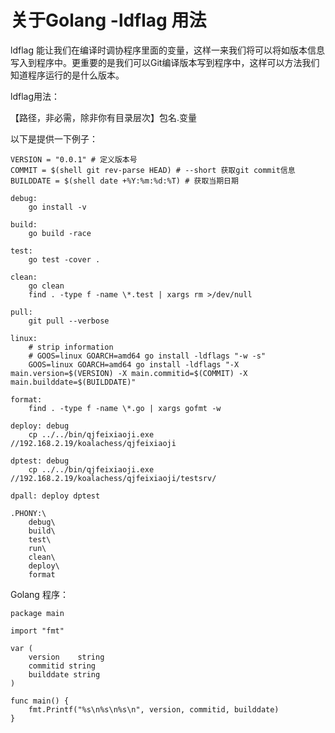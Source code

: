 # 关于Golang -ldflag 用法

ldflag 能让我们在编译时调协程序里面的变量，这样一来我们将可以将如版本信息写入到程序中。更重要的是我们可以Git编译版本写到程序中，这样可以方法我们知道程序运行的是什么版本。

ldflag用法：

【路径，非必需，除非你有目录层次】包名.变量

以下是提供一下例子：
```shell
VERSION = "0.0.1" # 定义版本号
COMMIT = $(shell git rev-parse HEAD) # --short 获取git commit信息
BUILDDATE = $(shell date +%Y:%m:%d:%T) # 获取当期日期

debug:
	go install -v

build:
	go build -race

test:
	go test -cover .

clean:
	go clean
	find . -type f -name \*.test | xargs rm >/dev/null

pull:
	git pull --verbose

linux:
	# strip information
	# GOOS=linux GOARCH=amd64 go install -ldflags "-w -s"
	GOOS=linux GOARCH=amd64 go install -ldflags "-X main.version=$(VERSION) -X main.commitid=$(COMMIT) -X main.builddate=$(BUILDDATE)"	

format:
	find . -type f -name \*.go | xargs gofmt -w

deploy: debug
	cp ../../bin/qjfeixiaoji.exe  //192.168.2.19/koalachess/qjfeixiaoji

dptest: debug
	cp ../../bin/qjfeixiaoji.exe  //192.168.2.19/koalachess/qjfeixiaoji/testsrv/

dpall: deploy dptest

.PHONY:\
	debug\
	build\
	test\
	run\
	clean\
	deploy\
	format
```

Golang 程序：

```golang
package main

import "fmt"

var (
    version    string
    commitid string
    builddate string
)

func main() {
    fmt.Printf("%s\n%s\n%s\n", version, commitid, builddate)
}
```